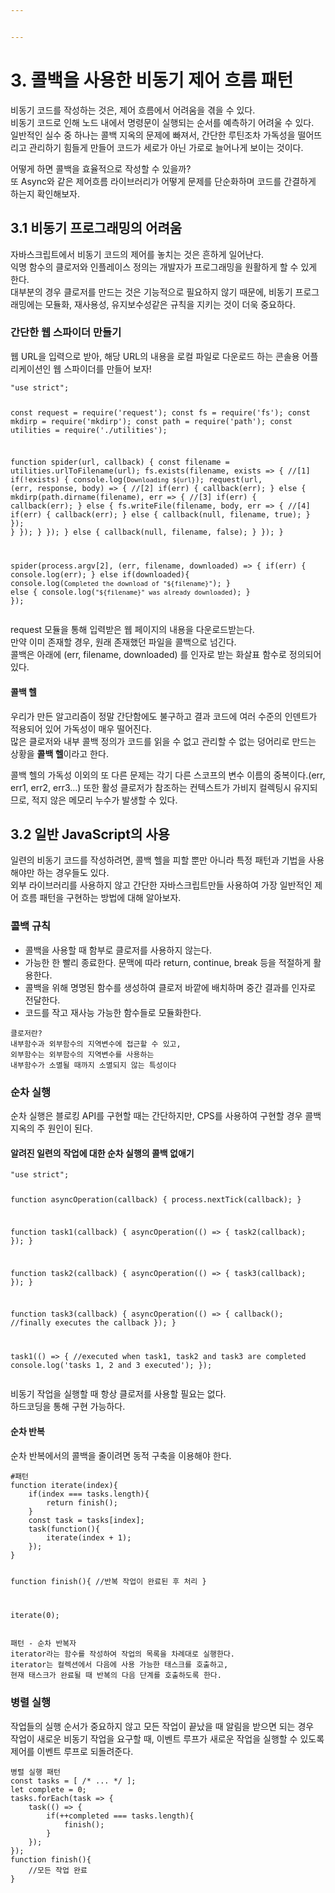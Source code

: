 ```yaml
---


---
```


<h1 id="콜백을-사용한-비동기-제어-흐름-패턴">3. 콜백을 사용한 비동기 제어 흐름 패턴</h1>
<p>비동기 코드를 작성하는 것은, 제어 흐름에서 어려움을 겪을 수 있다.<br>
비동기 코드로 인해 노드 내에서 명령문이 실행되는 순서를 예측하기 어려울 수 있다.<br>
일반적인 실수 중 하나는 콜백 지옥의 문제에 빠져서, 간단한 루틴조차 가독성을 떨어뜨리고 관리하기 힘들게 만들어 코드가 세로가 아닌 가로로 늘어나게 보이는 것이다.</p>
<p>어떻게 하면 콜백을 효율적으로 작성할 수 있을까?<br>
또 Async와 같은 제어흐름 라이브러리가 어떻게 문제를 단순화하며 코드를 간결하게 하는지 확인해보자.</p>
<h2 id="비동기-프로그래밍의-어려움">3.1 비동기 프로그래밍의 어려움</h2>
<p>자바스크립트에서 비동기 코드의 제어를 놓치는 것은 흔하게 일어난다.<br>
익명 함수의 클로저와 인플레이스 정의는 개발자가 프로그래밍을 원활하게 할 수 있게 한다.<br>
대부분의 경우 클로저를 만드는 것은 기능적으로 필요하지 않기 때문에, 비동기 프로그래밍에는 모듈화, 재사용성, 유지보수성같은 규칙을 지키는 것이 더욱 중요하다.</p>
<h3 id="간단한-웹-스파이더-만들기">간단한 웹 스파이더 만들기</h3>
<p>웹 URL을 입력으로 받아, 해당 URL의 내용을 로컬 파일로 다운로드 하는 콘솔용 어플리케이션인 웹 스파이더를 만들어 보자!</p>
<pre><code>"use strict";

const request = require('request');
const fs = require('fs');
const mkdirp = require('mkdirp');
const path = require('path');
const utilities = require('./utilities');

function spider(url, callback) {
  const filename = utilities.urlToFilename(url);
  fs.exists(filename, exists =&gt; {        //[1]
    if(!exists) {
      console.log(`Downloading ${url}`);
      request(url, (err, response, body) =&gt; {      //[2]
        if(err) {
          callback(err);
        } else {
          mkdirp(path.dirname(filename), err =&gt; {    //[3]
            if(err) {
              callback(err);
            } else {
              fs.writeFile(filename, body, err =&gt; { //[4]
                if(err) {
                  callback(err);
                } else {
                  callback(null, filename, true);
                }
              });
            }
          });
        }
      });
    } else {
      callback(null, filename, false);
    }
  });
}

spider(process.argv[2], (err, filename, downloaded) =&gt; {
  if(err) {
    console.log(err);
  } else if(downloaded){
    console.log(`Completed the download of "${filename}"`);
  } else {
    console.log(`"${filename}" was already downloaded`);
  }
});
</code></pre>
<p>request 모듈을 통해 입력받은 웹 페이지의 내용을 다운로드받는다.<br>
만약 이미 존재할 경우, 원래 존재했던 파일을 콜백으로 넘긴다.<br>
콜백은 아래에 (err, filename, downloaded) 를 인자로 받는 화살표 함수로 정의되어 있다.</p>
<h4 id="콜백-헬">콜백 헬</h4>
<p>우리가 만든 알고리즘이 정말 간단함에도 불구하고 결과 코드에 여러 수준의 인덴트가 적용되어 있어 가독성이 매우 떨어진다.<br>
많은 클로저와 내부 콜백 정의가 코드를 읽을 수 없고 관리할 수 없는 덩어리로 만드는 상황을 <strong>콜백 헬</strong>이라고 한다.</p>
<p>콜백 헬의 가독성 이외의 또 다른 문제는 각기 다른 스코프의 변수 이름의 중복이다.(err, err1, err2, err3…) 또한 활성 클로저가 참조하는 컨텍스트가 가비지 컬렉팅시 유지되므로, 적지 않은 메모리 누수가 발생할 수 있다.</p>
<h2 id="일반-javascript의-사용">3.2 일반 JavaScript의 사용</h2>
<p>일련의 비동기 코드를 작성하려면, 콜백 헬을 피할 뿐만 아니라 특정 패턴과 기법을 사용해야만 하는 경우들도 있다.<br>
외부 라이브러리를 사용하지 않고 간단한 자바스크립트만들 사용하여 가장 일반적인 제어 흐름 패턴을 구현하는 방법에 대해 알아보자.</p>
<h3 id="콜백-규칙">콜백 규칙</h3>
<ul>
<li>콜백을 사용할 때 함부로 클로저를 사용하지 않는다.</li>
<li>가능한 한 빨리 종료한다. 문맥에 따라 return, continue, break 등을 적절하게 활용한다.</li>
<li>콜백을 위해 명명된 함수를 생성하여 클로저 바깥에 배치하며 중간 결과를 인자로 전달한다.</li>
<li>코드를 작고 재사능 가능한 함수들로 모듈화한다.</li>
</ul>
<pre><code>클로저란?
내부함수과 외부함수의 지역변수에 접근할 수 있고, 
외부함수는 외부함수의 지역변수를 사용하는 
내부함수가 소멸될 때까지 소멸되지 않는 특성이다
</code></pre>
<h3 id="순차-실행">순차 실행</h3>
<p>순차 실행은 블로킹 API를 구현할 때는 간단하지만, CPS를 사용하여 구현할 경우 콜백 지옥의 주 원인이 된다.</p>
<h4 id="알려진-일련의-작업에-대한-순차-실행의-콜백-없애기">알려진 일련의 작업에 대한 순차 실행의 콜백 없애기</h4>
<pre><code>"use strict";

function asyncOperation(callback) {
  process.nextTick(callback);
}

function task1(callback) {
  asyncOperation(() =&gt; {
    task2(callback);
  });
}

function task2(callback) {
  asyncOperation(() =&gt; {
    task3(callback);
  });
}

function task3(callback) {
  asyncOperation(() =&gt; {
    callback(); //finally executes the callback
  });
}

task1(() =&gt; {
  //executed when task1, task2 and task3 are completed
  console.log('tasks 1, 2 and 3 executed');
});
</code></pre>
<p>비동기 작업을 실행할 때 항상 클로저를 사용할 필요는 없다.<br>
하드코딩을 통해 구현 가능하다.</p>
<h4 id="순차-반복">순차 반복</h4>
<p>순차 반복에서의 콜백을 줄이려면 동적 구축을 이용해야 한다.</p>
<pre><code>#패턴
function iterate(index){
	if(index === tasks.length){
		return finish();
	}
	const task = tasks[index];
	task(function(){
		iterate(index + 1);
	});
}

function finish(){
	//반복 작업이 완료된 후 처리
}

iterate(0);
</code></pre>
<pre><code>패턴 - 순차 반복자
iterator라는 함수를 작성하여 작업의 목록을 차례대로 실행한다.
iterator는 컬렉션에서 다음에 사용 가능한 태스크를 호출하고,
현재 태스크가 완료될 때 반복의 다음 단계를 호출하도록 한다.
</code></pre>
<h3 id="병렬-실행">병렬 실행</h3>
<p>작업들의 실행 순서가 중요하지 않고 모든 작업이 끝났을 때 알림을 받으면 되는 경우<br>
작업이 새로운 비동기 작업을 요구할 때, 이벤트 루프가 새로운 작업을 실행할 수 있도록 제어를 이벤트 루프로 되돌려준다.</p>
<pre><code>병렬 실행 패턴
const tasks = [ /* ... */ ];
let complete = 0;
tasks.forEach(task =&gt; {
	task(() =&gt; {
		if(++completed === tasks.length){
			finish();
		}
	});
});
function finish(){
	//모든 작업 완료
}
</code></pre>

